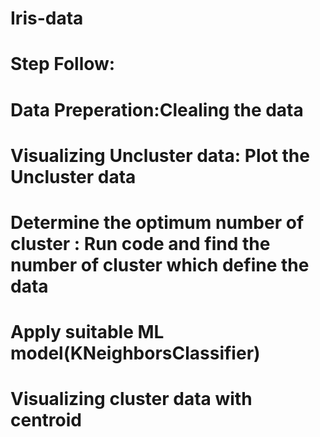 # Iris-data

#     Step Follow:

#     Data Preperation:Clealing the data  
#     
#     Visualizing Uncluster data: Plot the Uncluster data
#     
#     Determine the optimum number of cluster : Run code and find the number of cluster which define the data
#     
#     Apply suitable ML model(KNeighborsClassifier)
#     
#     Visualizing cluster data with centroid
#       
